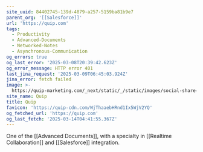 ```yaml
---
site_uuid: 84402745-139d-4879-a257-5159ba81b9e7
parent_org: '[[Salesforce]]'
url: 'https://quip.com'
tags:
  - Productivity
  - Advanced-Documents
  - Networked-Notes
  - Asynchronous-Communication
og_errors: true
og_last_error: '2025-03-08T20:39:42.623Z'
og_error_message: HTTP error 401
last_jina_request: '2025-03-09T06:45:03.924Z'
jina_error: fetch failed
image: >-
  https://quip-marketing.com/_next/static/_/static/images/social-share-quip.6fbc4455618f010b057181f0fb13fd87.png
site_name: Quip
title: Quip
favicon: 'https://quip-cdn.com/WjThaaebHRnd1Ix5WjV2YQ'
og_fetched_url: 'https://quip.com'
og_last_fetch: '2025-03-14T04:41:55.367Z'
---
```



One of the [[Advanced Documents]], with a specialty in [[Realtime Collaboration]] and [[Salesforce]] integration.  

